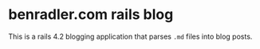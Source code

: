 # benradler.com rails blog
This is a rails 4.2 blogging application that parses `.md` files into blog posts.
